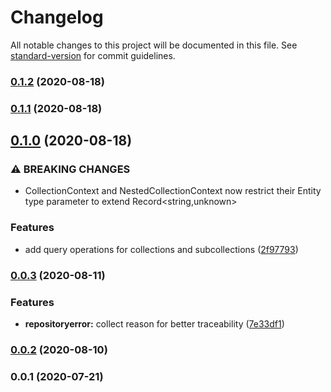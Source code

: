 # Changelog

All notable changes to this project will be documented in this file. See [standard-version](https://github.com/conventional-changelog/standard-version) for commit guidelines.

### [0.1.2](https://github.com/tormenteddan/crispy/compare/v0.1.1...v0.1.2) (2020-08-18)

### [0.1.1](https://github.com/tormenteddan/crispy/compare/v0.1.0...v0.1.1) (2020-08-18)

## [0.1.0](https://github.com/tormenteddan/crispy/compare/v0.0.3...v0.1.0) (2020-08-18)


### ⚠ BREAKING CHANGES

* CollectionContext and NestedCollectionContext now restrict their Entity type
parameter to extend Record<string,unknown>

### Features

* add query operations for collections and subcollections ([2f97793](https://github.com/tormenteddan/crispy/commit/2f9779399dd6c4951c5b3646ed13b7afa7f855cd))

### [0.0.3](https://github.com/tormenteddan/crispy/compare/v0.0.2...v0.0.3) (2020-08-11)


### Features

* **repositoryerror:** collect reason for better traceability ([7e33df1](https://github.com/tormenteddan/crispy/commit/7e33df12ce6561fb4c27ff313ddb87f8d3e4ded4))

### [0.0.2](https://github.com/tormenteddan/crispy/compare/v0.0.1...v0.0.2) (2020-08-10)

### 0.0.1 (2020-07-21)
